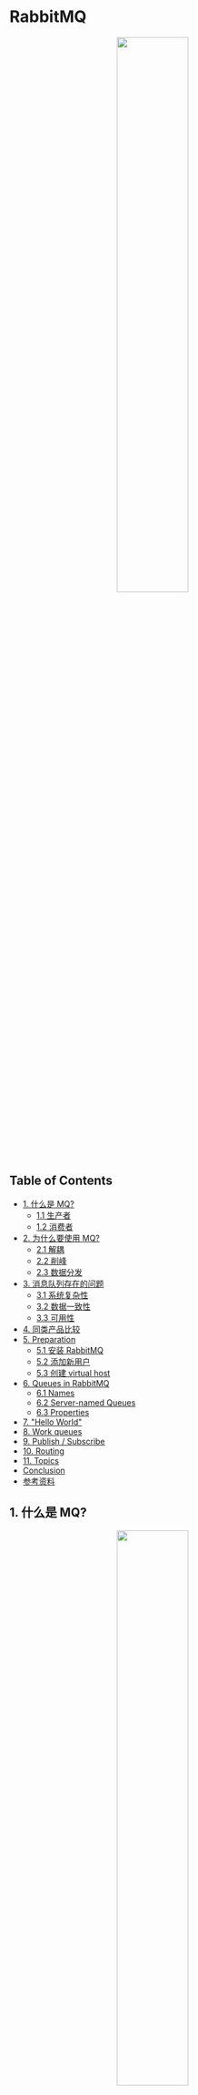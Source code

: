 





# RabbitMQ

<div align="center"> <img src="rabbitMQ.png" width="50%"/> </div><br>



Table of Contents
-----------------

* [1. 什么是 MQ?](#1-什么是-mq)
   * [1.1 生产者](#11-生产者)
   * [1.2 消费者](#12-消费者)
* [2. 为什么要使用 MQ?](#2-为什么要使用-mq)
   * [2.1 解耦](#21-解耦)
   * [2.2 削峰](#22-削峰)
   * [2.3 数据分发](#23-数据分发)
* [3. 消息队列存在的问题](#3-消息队列存在的问题)
   * [3.1 系统复杂性](#31-系统复杂性)
   * [3.2 数据一致性](#32-数据一致性)
   * [3.3 可用性](#33-可用性)
* [4. 同类产品比较](#4-同类产品比较)
* [5. Preparation](#5-preparation)
   * [5.1 安装 RabbitMQ](#51-安装-rabbitmq)
   * [5.2 添加新用户](#52-添加新用户)
   * [5.3 创建 virtual host](#53-创建-virtual-host)
* [6. Queues in RabbitMQ](#6-queues-in-rabbitmq)
   * [6.1 Names](#61-names)
   * [6.2 Server-named Queues](#62-server-named-queues)
   * [6.3 Properties](#63-properties)
* [7. "Hello World"](#7-hello-world)
* [8. Work queues](#8-work-queues)
* [9. Publish / Subscribe](#9-publish--subscribe)
* [10. Routing](#10-routing)
* [11. Topics](#11-topics)
* [Conclusion](#conclusion)
* [参考资料](#参考资料)



## 1. 什么是 MQ?

<div align="center"> <img src="mq.png" width="50%"/> </div><br>





`MQ` 即为 `message queue`，消息队列是应用程序和应用程序之间的通信方法



### 1.1 生产者

- 生产者：把数据放到队列中的执行者



### 1.2 消费者

- 消费者：将数据从队列中取出的执行者



> **RabbitMQ is a message broker: it accepts and forwards messages. You can think about it as a post office: when you put the mail that you want posting in a post box, you can be sure that Mr. or Ms. Mailperson will eventually deliver the mail to your recipient. In this analogy, RabbitMQ is a post box, a post office and a postman.**



<div align="center"> <img src="new-mq.jpg" width="50%"/> </div><br>



## 2. 为什么要使用 MQ?

- 应用解耦
- 流量削峰
- 数据分发 



### 2.1 解耦

一个系统的耦合度越高，容错性就越低（牵一发而动全身）



解耦是消息队列所要解决最本质的问题。

解耦，一个事务，只关心核心的流程，而需要依赖其他系统但不那么重要的事情，有通知即可，无需等待结构。



举个例子，在一个订单系统中

<div align="center"> <img src="image-20200809151522494.png" width="40%"/> </div><br>

包含以下功能（流程）：

- 订单支付
- 库存
- 物流



若物流系统发生故障



加入消息队列前：

则订单系统需要等待，终端系统等待时间过长会造成用户体验感极差



加入了消息队列后：

用户支付操作正常完成，将数据放到消息队列中，并及时返回“支付成功“的讯号

而当物流系统恢复后，补充处理消息队列中的订单消息即可（异步），用户几乎感受不到



<div align="center"> <img src="image-20200809151754415.png" width="45%"/> </div><br>





### 2.2 削峰

<div align="center"> <img src="image-20200809170311265.png" width="40%"/> </div><br>

在没有引入消息队列前：

若服务器在某一时间段的访问量陡增，例如常见的秒杀，双 11 等，公司原有的服务器承受不了高强度的访问量，会造成数据库崩溃（频繁地与系统 `IO` 打交道）



这时需引入消息队列：

<div align="center"> <img src="image-20200809170207889.png" width="40%"/> </div><br>

起到削峰的作用







### 2.3 数据分发























## 3. 消息队列存在的问题

任何事物都有两面性，在系统引入消息队列也有其缺点：

- 系统复杂性
- 数据一致性
- 可用性



### 3.1 系统复杂性

在系统中引入 `mq` 主要会造成以下问题：

- 重复消费
- 消息丢失
- 消息顺序消费



### 3.2 数据一致性

数据的一致性涉及到分布式事务的知识，广泛存在于分布式系统中

引入消息队列会将这个问题的缺点放大



### 3.3 可用性

如何保证 `mq` 的高可用性？







## 4. 同类产品比较

（实习的时候，公司用的是 `kafka`）

<div align="center"> <img src="111.jpg" width="60%"/> </div><br>




## 5. Preparation

### 5.1 安装 RabbitMQ

采用 `homebrew` 安装 `rabbitmq`

<div align="center"> <img src="image-20200808164521398.png" width="60%"/> </div><br>



通过 `homebrew` 安装的软件位于 `/usr/local/Cellar` 上


<div align="center"> <img src="image-20200808164750922.png" width="60%"/> </div><br>

启动 `rabbitmq-server`


<div align="center"> <img src="image-20200808165033549.png" width="60%"/> </div><br>



输入网址：

```html
http://localhost:15672/
```

<div align="center"> <img src="image-20200808165134031.png" width="50%"/> </div><br>

默认账号密码都为 `guest`

搭建成功

<div align="center"> <img src="image-20200808165224073.png" width="100%"/> </div><br>



### 5.2 添加新用户

设置新账号


<div align="center"> <img src="image-20200808205850672.png" width="100%"/> </div><br>

添加成功！

<div align="center"> <img src="image-20200808205922733.png" width="50%"/> </div><br>









###  5.3 创建 virtual host

<div align="center"> <img src="image-20200810095221458.png" width="90%"/> </div><br>

创建新的 `virtual host`：`myVH`


<div align="center"> <img src="image-20200810095500313.png" width="90%"/> </div><br>


添加 `permission`

<div align="center"> <img src="image-20200810095625133.png" width="90%"/> </div><br>

## 6. Queues in RabbitMQ

在 `rabbitmq` 中，有专门的 `Queue` 类

<div align="center"> <img src="image-20200812120045981.png" width="40%"/> </div><br>

### 6.1 Names

> Queues have names so that applications can reference them.

每个队列都有自己的名字

### 6.2 Server-named Queues

> In AMQP 0-9-1, the broker can generate a unique queue name on behalf of an app. To use this feature, pass an empty string as the queue name argument: The same generated name may be obtained by subsequent methods in the same channel by using the empty string where a queue name is expected. This works because the channel remembers the last server-generated queue name.

队列可以由生产者随机命名



### 6.3 Properties

> Queues have properties that define how they behave. There is a set of mandatory properties and a map of optional ones:
>
> - Name
> - Durable (the queue will survive a broker restart)
> - Exclusive (used by only one connection and the queue will be deleted when that connection closes)
> - Auto-delete (queue that has had at least one consumer is deleted when last consumer unsubscribes)
> - Arguments (optional; used by plugins and broker-specific features such as message TTL, queue length limit, etc)



```java
private int ticket = 0;
private String queue = "";
private boolean passive = false;
private boolean durable = false;
private boolean exclusive = false;
private boolean autoDelete = false;
private boolean nowait = false;
private Map<String,Object> arguments = null;
```







## 7. "Hello World"

<div align="center"> <img src="image-20200810172918581.png" width="50%"/> </div><br>

引入 `maven`

```xml
<dependencies>

  <!-- https://mvnrepository.com/artifact/com.rabbitmq/amqp-client -->
  <dependency>
    <groupId>com.rabbitmq</groupId>
    <artifactId>amqp-client</artifactId>
    <version>5.9.0</version>
  </dependency>

  <!-- https://mvnrepository.com/artifact/org.slf4j/slf4j-api -->
  <dependency>
    <groupId>org.slf4j</groupId>
    <artifactId>slf4j-api</artifactId>
    <version>1.7.30</version>
  </dependency>

  <!-- https://mvnrepository.com/artifact/org.slf4j/slf4j-simple -->
  <dependency>
    <groupId>org.slf4j</groupId>
    <artifactId>slf4j-simple</artifactId>
    <version>1.7.30</version>
    <scope>test</scope>
  </dependency>

</dependencies>
```



自定义 `ConnectionFactoryUtil` 工具类

**ConnectionFactoryUtil.java**

```java
/**
 * Connection factory util
 */
public class ConnectionFactoryUtil {
    public static ConnectionFactory getConnectionFactory() {
        ConnectionFactory connectionFactory = new ConnectionFactory();
        connectionFactory.setVirtualHost("/myVH");
        connectionFactory.setUsername("ceezyyy");
        connectionFactory.setPassword("123456");
        return connectionFactory;
    }
}
```



**Publisher.java**

```java
/**
 * Publisher of "hello world"
 */
public class Publisher {
    private static final String QUEUE_NAME = "hello";

    public static void main(String[] args) throws IOException, TimeoutException {

        // get factory
        ConnectionFactory factory = ConnectionFactoryUtil.getConnectionFactory();

        try (Connection connection = factory.newConnection();
             Channel channel = connection.createChannel()) {
            channel.queueDeclare(QUEUE_NAME, false, false, false, null);
            String message = "Hello World";
            channel.basicPublish("", QUEUE_NAME, null, message.getBytes());
            System.out.println("Message sent!");
        }

    }

}
```

消息发送成功！

<div align="center"> <img src="image-20200811100048282.png" width="80%"/> </div><br>

<div align="center"> <img src="image-20200811100134454.png" width="50%"/> </div><br>

发送完消息，需要定义 `consumer` 接受消息

> That's it for our publisher. Our consumer listens for messages from RabbitMQ, so unlike the publisher which publishes a single message, we'll keep the consumer running to listen for messages and print them out.



**Consumer.java**

```java
/**
 * Consumer of "hello world"
 * <p>
 * we want the process to stay alive while the consumer is listening asynchronously for messages to arrive
 */
public class Consumer {

    public static void main(String[] args) throws Exception {

        ConnectionFactory factory = ConnectionFactoryUtil.getConnectionFactory();

        Connection connection = factory.newConnection();

        Channel channel = connection.createChannel();

        channel.queueDeclare(Publisher.QUEUE_NAME, false, false, false, null);
        System.out.println("Waiting for message");

        DeliverCallback deliverCallback = new DeliverCallback() {
            @Override
            public void handle(String consumerTag, Delivery message) throws IOException {
                String receivedMessage = new String(message.getBody());
                System.out.println("Received message: " + receivedMessage);
            }
        };

        CancelCallback cancelCallback = new CancelCallback() {
            @Override
            public void handle(String consumerTag) throws IOException {
                System.out.println("Receive failed!");
            }
        };

        channel.basicConsume(Publisher.QUEUE_NAME, deliverCallback, cancelCallback);

    }

}
```

消费成功！

<div align="center"> <img src="image-20200811103051494.png" width="40%"/> </div><br>



## 8. Work queues


<div align="center"> <img src="image-20200811104438473.png" width="40%"/> </div><br>



> In the [first tutorial](https://www.rabbitmq.com/tutorials/tutorial-one-java.html) we wrote programs to send and receive messages from a named queue. In this one we'll create a *Work Queue* that will be used to distribute time-consuming tasks among multiple workers.
>
> The main idea behind Work Queues (aka: *Task Queues*) is to avoid doing a resource-intensive task immediately and having to wait for it to complete. Instead we schedule the task to be done later. We encapsulate a *task* as a message and send it to a queue. A worker process running in the background will pop the tasks and eventually execute the job. When you run many workers the tasks will be shared between them.
>
> This concept is especially useful in web applications where it's impossible to handle a complex task during a short HTTP request window.



**Publisher.java**

```java
/**
 * Publisher of work queues
 */
public class Publisher {

    static final String WORK_QUEUE_NAME = "work_queue";

    public static void main(String[] args) throws Exception {
        ConnectionFactory factory = ConnectionFactoryUtil.getConnectionFactory();

        try (Connection connection = factory.newConnection();
             Channel channel = connection.createChannel()
        ) {
            channel.queueDeclare(WORK_QUEUE_NAME, true, false, false, null);

            StringBuilder s = new StringBuilder("Work queue here!");

            // simulate
            for (int i = 0; i < 10; i++) {
                s.append(i);
                channel.basicPublish("", WORK_QUEUE_NAME, null, s.toString().getBytes());
            }

            System.out.println("Message sent!");
        }

    }

}
```



创建 2 个消费者

**Consumer1.java**

```java
/**
 * Consumer1 of work queues
 */
public class Consumer1 {

    public static void main(String[] args) throws Exception {
        ConnectionFactory factory = ConnectionFactoryUtil.getConnectionFactory();
        Connection connection = factory.newConnection();
        final Channel channel = connection.createChannel();

        channel.queueDeclare(Publisher.WORK_QUEUE_NAME, true, false, false, null);
        System.out.println("Receiving message");

        // request a specific prefetchCount "quality of service" settings for this channel.
        channel.basicQos(1);

        DeliverCallback deliverCallback = new DeliverCallback() {
            @Override
            public void handle(String consumerTag, Delivery message) throws IOException {
                System.out.println("Consumer1 here!");

                try {
                    String receivedMessage = new String(message.getBody());
                    System.out.println(receivedMessage);
                    Thread.sleep(1000);
                } catch (InterruptedException e) {
                    e.printStackTrace();
                } finally {

                    System.out.println("Done");

                    /*
                     * In order to make sure a message is never lost, RabbitMQ supports message acknowledgments.
                     * An acknowledgement is sent back by the consumer to tell RabbitMQ that a particular message has been received,
                     * processed and that RabbitMQ is free to delete it.
                     * */
                    channel.basicAck(message.getEnvelope().getDeliveryTag(), false);

                }
            }
        };

        CancelCallback cancelCallback = new CancelCallback() {
            @Override
            public void handle(String consumerTag) throws IOException {
                System.out.println("Receive failed!");
            }
        };

        channel.basicConsume(Publisher.WORK_QUEUE_NAME, deliverCallback, cancelCallback);

    }
}
```



**Consumer2.java**

```java
/**
 * Consumer2 of work queues
 */
public class Consumer2 {
    public static void main(String[] args) throws Exception {
        ConnectionFactory factory = ConnectionFactoryUtil.getConnectionFactory();
        Connection connection = factory.newConnection();
        final Channel channel = connection.createChannel();

        channel.queueDeclare(Publisher.WORK_QUEUE_NAME, true, false, false, null);
        System.out.println("Receiving message");

        // request a specific prefetchCount "quality of service" settings for this channel.
        channel.basicQos(1);

        DeliverCallback deliverCallback = new DeliverCallback() {
            @Override
            public void handle(String consumerTag, Delivery message) throws IOException {
                System.out.println("Consumer2 here!");

                try {
                    String receivedMessage = new String(message.getBody());
                    System.out.println(receivedMessage);
                    Thread.sleep(1000);
                } catch (InterruptedException e) {
                    e.printStackTrace();
                } finally {

                    System.out.println("Done");

                    /*
                     * In order to make sure a message is never lost, RabbitMQ supports message acknowledgments.
                     * An acknowledgement is sent back by the consumer to tell RabbitMQ that a particular message has been received,
                     * processed and that RabbitMQ is free to delete it.
                     * */
                    channel.basicAck(message.getEnvelope().getDeliveryTag(), false);

                }
            }
        };

        CancelCallback cancelCallback = new CancelCallback() {
            @Override
            public void handle(String consumerTag) throws IOException {
                System.out.println("Receive failed!");
            }
        };

        channel.basicConsume(Publisher.WORK_QUEUE_NAME, deliverCallback, cancelCallback);

    }
}
```



启动生产者

<div align="center"> <img src="image-20200811150435767.png" width="40%"/> </div><br>





启动消费者 1

<div align="center"> <img src="image-20200811192352827.png" width="30%"/> </div><br> 





启动消费者 2

<div align="center"> <img src="image-20200811192409318.png" width="30%"/> </div><br>





## 9. Publish / Subscribe

<div align="center"> <img src="image-20200811192620816.png" width="50%"/> </div><br>

> In the [previous tutorial](https://www.rabbitmq.com/tutorials/tutorial-two-java.html) we created a work queue. The assumption behind a work queue is that each task is delivered to exactly one worker. In this part we'll do something completely different -- we'll deliver a message to multiple consumers. This pattern is known as "publish/subscribe".
>
> To illustrate the pattern, we're going to build a simple logging system. It will consist of two programs -- the first will emit log messages and the second will receive and print them.
>
> In our logging system every running copy of the receiver program will get the messages. That way we'll be able to run one receiver and direct the logs to disk; and at the same time we'll be able to run another receiver and see the logs on the screen.
>
> **Essentially, published log messages are going to be broadcast to all the receivers.**



`publish / subscribe` 的思想很简单：**生产者发送消息，多个消费者都能收到消息**



这里引入一个新的概念：`exchange`



`exchange` 的功能：

- 接受来自 `publisher` 的消息
- 将消息分发到不同的队列中



**exchange 如何将消息分发到不同的队列？**

- direct
- topic
- headers
- fanout



**BuiltinExchangeType.java**

```java
package com.rabbitmq.client;

/**
 * Enum for built-in exchange types.
 */
public enum BuiltinExchangeType {

    DIRECT("direct"), FANOUT("fanout"), TOPIC("topic"), HEADERS("headers");

    private final String type;

    BuiltinExchangeType(String type) {
        this.type = type;
    }

    public String getType() {
        return type;
    }
}
```



首先，我们先讨论 `fanout`


<div align="center"> <img src="image-20200812104252944.png" width="50%"/> </div><br>

`fanout` 作为 `exchange` 的一种模式，核心就是广播

对于其接收到的消息，都将转发到所有"认识"的队列



<div align="center"> <img src="image-20200812105831210.png" width="60%"/> </div><br>



先定义两个消费者，测试 `fanout` 广播功能

**Consumer1.java**

```java
/**
 * Consumer1 of publish & subscribe
 */
public class Consumer1 {

    public static void main(String[] args) throws Exception {

        ConnectionFactory factory = ConnectionFactoryUtil.getConnectionFactory();

        Connection connection = factory.newConnection();
        Channel channel = connection.createChannel();

        channel.exchangeDeclare(EXCHANGE_NAME, BuiltinExchangeType.FANOUT);

        channel.queueDeclare(QUEUE_NAME1, true, false, true, null);

        channel.queueBind(QUEUE_NAME1, EXCHANGE_NAME, "");

        DeliverCallback deliverCallback = new DeliverCallback() {
            @Override
            public void handle(String consumerTag, Delivery message) throws IOException {
                System.out.println("Consumer1 have received message: " + new String(message.getBody()));
            }
        };

        channel.basicConsume(QUEUE_NAME1, deliverCallback, (CancelCallback) null);

    }

}
```



**Consumer2.java**

```java
/**
 * Consumer2 of publish and subscribe
 */
public class Consumer2 {

    public static void main(String[] args) throws Exception {

        ConnectionFactory factory = ConnectionFactoryUtil.getConnectionFactory();

        Connection connection = factory.newConnection();
        Channel channel = connection.createChannel();

        channel.exchangeDeclare(EXCHANGE_NAME, BuiltinExchangeType.FANOUT);

        channel.queueDeclare(QUEUE_NAME2, true, false, true, null);

        channel.queueBind(QUEUE_NAME2, EXCHANGE_NAME, "");

        DeliverCallback deliverCallback = new DeliverCallback() {
            @Override
            public void handle(String consumerTag, Delivery message) throws IOException {
                System.out.println("Consumer2 have received message: " + new String(message.getBody()));
            }
        };

        channel.basicConsume(QUEUE_NAME2, deliverCallback, (CancelCallback) null);
        
    }

}
```



**Publisher.java**

```java
/**
 * Publisher of public & subscribe
 */
public class Publisher {

    static final String EXCHANGE_NAME = "exchange_fanout";
    static final String QUEUE_NAME1 = "exchange_fanout_queue1";
    static final String QUEUE_NAME2 = "exchange_fanout_queue2";

    public static void main(String[] args) throws Exception {
        ConnectionFactory factory = ConnectionFactoryUtil.getConnectionFactory();

        try (
                Connection connection = factory.newConnection();
                Channel channel = connection.createChannel();
        ) {
            channel.exchangeDeclare(EXCHANGE_NAME, BuiltinExchangeType.FANOUT);

            channel.queueDeclare(QUEUE_NAME1, true, false, true, null);
            channel.queueDeclare(QUEUE_NAME2, true, false, true, null);

            channel.queueBind(QUEUE_NAME1, EXCHANGE_NAME, "");
            channel.queueBind(QUEUE_NAME2, EXCHANGE_NAME, "");

            String message = "EXCHANGE FANOUT here!";
            channel.basicPublish(EXCHANGE_NAME, "", null, message.getBytes());

        }

    }

}
```



先启动 `consumer` 开始监听，再启动 `publisher` 生产消息

<div align="center"> <img src="image-20200812160546278.png" width="50%"/> </div><br>

<div align="center"> <img src="image-20200812160559050.png" width="80%"/> </div><br>



测试发布消息

<div align="center"> <img src="image-20200812160749392.png" width="80%"/> </div><br>







消费成功！

<div align="center"> <img src="image-20200812160823265.png" width="50%"/> </div><br>







<div align="center"> <img src="image-20200812160833504.png" width="50%"/> </div><br>









## 10. Routing

















## 11. Topics

















## Conclusion

- 看官网教程可以学习到最新的技术 / 知识，例如这次的 `Try-with-resources`
- 理解后消化，以简洁的语言写出来，而不是照搬教程
- 好的代码就相当于注释





## 参考资料

- [RabbitMQ Tutorials](https://www.rabbitmq.com/getstarted.html)
- [什么是消息队列？](https://juejin.im/post/6844903817348136968)
- [消息队列的使用场景是怎样的？](https://www.zhihu.com/question/34243607)
- [消息队列设计精要](https://tech.meituan.com/2016/07/01/mq-design.html)
- [Java – Try with Resources](https://www.baeldung.com/java-try-with-resources)











